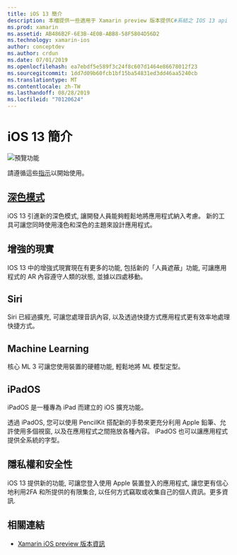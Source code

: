 ```yaml
---
title: iOS 13 簡介
description: 本檔提供一些適用于 Xamarin preview 版本提供C#系結之 IOS 13 api 的高階說明。
ms.prod: xamarin
ms.assetid: AB486B2F-6E3B-4E0B-ABB8-58F5804D56D2
ms.technology: xamarin-ios
author: conceptdev
ms.author: crdun
ms.date: 07/01/2019
ms.openlocfilehash: ea7ebdf5e589f3c24f8c607d1464e86678012f23
ms.sourcegitcommit: 1dd7d09b60fcb1bf15ba54831ed3dd46aa5240cb
ms.translationtype: MT
ms.contentlocale: zh-TW
ms.lasthandoff: 08/28/2019
ms.locfileid: "70120624"
---
```

# <a name="introduction-to-ios-13"></a>iOS 13 簡介

![預覽功能](~/media/shared/preview.png)

請遵循這些[指示](~/ios/platform/ios13/get-started.md)以開始使用。

## <a name="dark-modedark-modemd"></a>[深色模式](dark-mode.md)

iOS 13 引進新的深色模式, 讓開發人員能夠輕鬆地將應用程式納入考慮。 新的工具可讓您同時使用淺色和深色的主題來設計應用程式。

## <a name="augmented-reality"></a>增強的現實

IOS 13 中的增強式現實現在有更多的功能, 包括新的「人員遮蔽」功能, 可讓應用程式的 AR 內容遵守人類的狀態, 並據以四處移動。

## <a name="siri"></a>Siri

Siri 已經過擴充, 可讓您處理音訊內容, 以及透過快捷方式應用程式更有效率地處理快捷方式。

## <a name="machine-learning"></a>Machine Learning

核心 ML 3 可讓您使用裝置的硬體功能, 輕鬆地將 ML 模型定型。

## <a name="ipados"></a>iPadOS

iPadOS 是一種專為 iPad 而建立的 iOS 擴充功能。

透過 iPadOS, 您可以使用 PencilKit 搭配新的手勢來更充分利用 Apple 鉛筆、允許使用多個視窗, 以及在應用程式之間拖放各種內容。 iPadOS 也可以讓應用程式提供全系統的字型。

## <a name="privacy-and-security"></a>隱私權和安全性

iOS 13 提供新的功能, 可讓您登入使用 Apple 裝置登入的應用程式, 讓您更有信心地利用2FA 和所提供的有限集合, 以任何方式竊取或收集自己的個人資訊。更多資訊.

## <a name="related-links"></a>相關連結

- [Xamarin iOS preview 版本資訊](/xamarin/ios/release-notes/12/12.99)
